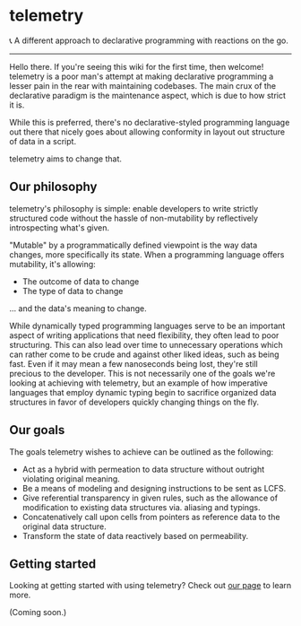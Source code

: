 # telemetry

📞 A different approach to declarative programming with reactions on the go.

----

Hello there. If you're seeing this wiki for the first time, then welcome! telemetry is a poor man's attempt at making declarative programming a lesser pain in the rear with maintaining codebases. The main crux of the declarative paradigm is the maintenance aspect, which is due to how strict it is.

While this is preferred, there's no declarative-styled programming language out there that nicely goes about allowing
conformity in layout out structure of data in a script.

telemetry aims to change that.

## Our philosophy

telemetry's philosophy is simple: enable developers to write strictly structured code without the hassle of non-mutability by reflectively introspecting what's given.

"Mutable" by a programmatically defined viewpoint is the way data changes, more specifically its state. When a programming language offers mutability, it's allowing:

- The outcome of data to change
- The type of data to change

... and the data's meaning to change.

While dynamically typed programming languages serve to be an important aspect of writing applications that need flexibility, they often lead to poor structuring. This can also lead over time to unnecessary operations which can rather come to be crude and against other liked ideas, such as being fast. Even if it may mean a few nanoseconds being lost, they're still precious to the developer. This is not necessarily one of the goals we're looking at achieving with telemetry, but an example of how imperative languages that employ dynamic typing begin to sacrifice organized data structures in favor of developers quickly changing things on the fly.

## Our goals

The goals telemetry wishes to achieve can be outlined as the following:

- Act as a hybrid with permeation to data structure without outright violating original meaning.
- Be a means of modeling and designing instructions to be sent as LCFS.
- Give referential transparency in given rules, such as the allowance of modification to existing data structures via. aliasing and typings.
- Concatenatively call upon cells from pointers as reference data to the original data structure.
- Transform the state of data reactively based on permeability.

## Getting started

Looking at getting started with using telemetry? Check out [our page]() to learn more.

(Coming soon.)
